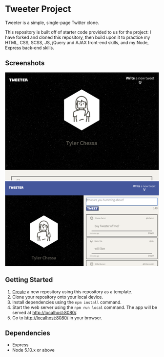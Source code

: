 # Tweeter Project

Tweeter is a simple, single-page Twitter clone.

This repository is built off of starter code provided to us for the project: I have forked and cloned this repository, then build upon it to practice my HTML, CSS, SCSS, JS, jQuery and AJAX front-end skills, and my Node, Express back-end skills.


## Screenshots
!["Tweeter For Mobile"](https://github.com/tylerchessa/tweeter/blob/master/docs/TweeterForMobile.png?raw=true)
!["Tweeter For Desktop](https://github.com/tylerchessa/tweeter/blob/master/docs/TweeterForDesktop.png?raw=true)

## Getting Started

1. [Create](https://docs.github.com/en/repositories/creating-and-managing-repositories/creating-a-repository-from-a-template) a new repository using this repository as a template.
2. Clone your repository onto your local device.
3. Install dependencies using the `npm install` command.
3. Start the web server using the `npm run local` command. The app will be served at <http://localhost:8080/>.
4. Go to <http://localhost:8080/> in your browser.

## Dependencies

- Express
- Node 5.10.x or above

